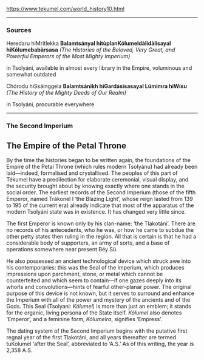 https://www.tekumel.com/world_history10.html

---
### Sources

Heredaru hiMritlekka
**Balamtsányal hitùplanKólumeldàlidàlisayal hiKólumebabàrsasa**
*(The Histories of the Beloved, Very Great, and Powerful Emperors of the Most Mighty Imperium)*

in Tsolyáni, available in almost every library in the Empire, voluminous and somewhat outdated

Chórodu hiSsáinggela
**Balamtsánikh hiGardásisasayal Lúmimra hiWísu**
*(The History of the Mighty Deeds of Our Realm)*

in Tsolyáni, procurable everywhere

---
### The Second Imperium
## The Empire of the Petal Throne

By the time the histories began to be written again, the foundations of the Empire of the Petal Throne (which rules modern Tsolyánu) had already been laid—indeed, formalised and crystallised. The peoples of this part of Tékumel have a predilection for elaborate ceremonial, visual display, and the security brought about by knowing exactly where one stands in the social order. The earliest records of the Second Imperium (those of the fifth Emperor, named Trákonel I ‘the Blazing Light’, whose reign lasted from 139 to 195 of the current era) already indicate that most of the apparatus of the modern Tsolyáni state was in existence. It has changed very little since.

The first Emperor is known only by his clan-name: ‘the Tlakotáni’. There are no records of his antecedents, who he was, or how he came to subdue the other petty states then ruling in the region. All that is certain is that he had a considerable body of supporters, an army of sorts, and a base of operations somewhere near present Béy Sü.

He also possessed an ancient technological device which struck awe into his contemporaries: this was the Seal of the Imperium, which produces impressions upon parchment, stone, or metal which cannot be counterfeited and which seem to contain—if one gazes deeply into its whorls and convolutions—hints of fearful other-planar power. The original purpose of this device is not known, but it serves to surround and enhance the Imperium with all of the power and mystery of the ancients and of the Gods. This Seal (Tsolyani: _Kólumel_) is more than just an emblem; it stands for the organic, living persona of the State itself. _Kólumel_ also denotes ‘Emperor’, and a feminine form, _Kólumelra_, signifies ‘Empress’.

The dating system of the Second Imperium begins with the putative first regnal year of the first Tlakotáni, and all years thereafter are termed tuKolumel ‘after the Seal’, abbreviated to ‘A.S.’ As of this writing, the year is 2,358 A.S.